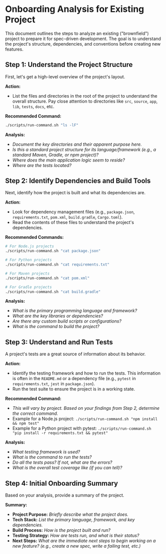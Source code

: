 # Onboarding Analysis for Existing Project

This document outlines the steps to analyze an existing ("brownfield") project to prepare it for spec-driven development. The goal is to understand the project's structure, dependencies, and conventions before creating new features.

## Step 1: Understand the Project Structure

First, let's get a high-level overview of the project's layout.

**Action:**
*   List the files and directories in the root of the project to understand the overall structure. Pay close attention to directories like `src`, `source`, `app`, `lib`, `tests`, `docs`, etc.

**Recommended Command:**
```bash
./scripts/run-command.sh "ls -lF"
```

**Analysis:**
*   *Document the key directories and their apparent purpose here.*
*   *Is this a standard project structure for its language/framework (e.g., a standard Maven, Gradle, or npm project)?*
*   *Where does the main application logic seem to reside?*
*   *Where are the tests located?*

## Step 2: Identify Dependencies and Build Tools

Next, identify how the project is built and what its dependencies are.

**Action:**
*   Look for dependency management files (e.g., `package.json`, `requirements.txt`, `pom.xml`, `build.gradle`, `Cargo.toml`).
*   Read the contents of these files to understand the project's dependencies.

**Recommended Commands:**
```bash
# For Node.js projects
./scripts/run-command.sh "cat package.json"

# For Python projects
./scripts/run-command.sh "cat requirements.txt"

# For Maven projects
./scripts/run-command.sh "cat pom.xml"

# For Gradle projects
./scripts/run-command.sh "cat build.gradle"
```

**Analysis:**
*   *What is the primary programming language and framework?*
*   *What are the key libraries or dependencies?*
*   *Are there any custom build scripts or configurations?*
*   *What is the command to build the project?*

## Step 3: Understand and Run Tests

A project's tests are a great source of information about its behavior.

**Action:**
*   Identify the testing framework and how to run the tests. This information is often in the `README.md` or a dependency file (e.g., `pytest` in `requirements.txt`, `jest` in `package.json`).
*   Run the test suite to ensure the project is in a working state.

**Recommended Command:**
*   *This will vary by project. Based on your findings from Step 2, determine the correct command.*
*   Example for a Node.js project: `./scripts/run-command.sh "npm install && npm test"`
*   Example for a Python project with pytest: `./scripts/run-command.sh "pip install -r requirements.txt && pytest"`

**Analysis:**
*   *What testing framework is used?*
*   *What is the command to run the tests?*
*   *Do all the tests pass? If not, what are the errors?*
*   *What is the overall test coverage like (if you can tell)?*

## Step 4: Initial Onboarding Summary

Based on your analysis, provide a summary of the project.

**Summary:**
*   **Project Purpose:** *Briefly describe what the project does.*
*   **Tech Stack:** *List the primary language, framework, and key dependencies.*
*   **Build Process:** *How is the project built and run?*
*   **Testing Strategy:** *How are tests run, and what is their status?*
*   **Next Steps:** *What are the immediate next steps to begin working on a new feature? (e.g., create a new spec, write a failing test, etc.)*